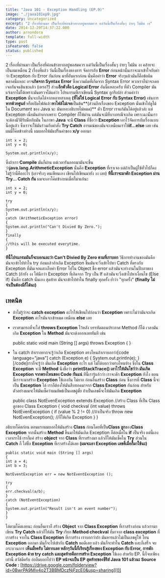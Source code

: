 ```yaml
---
title: "Java 101 - Exception Handling (EP.9)"
image: "./java101ep9.jpg"
category: Uncategorized
excerpt: "2 เรื่องที่ผ่านมา เป็นเรื่องที่ค่อนข้างยากอยู่พอสมควร แต่วันนี้เป็นเรื่องสั้นๆ ง่ายๆ ไม่มึน งง"
date: 2014-12-29T14:37:22.000
author: arnondora
template: full-width
type: post
isFeatured: false
status: published
---
```


2 เรื่องที่ผ่านมา เป็นเรื่องที่ค่อนข้างยากอยู่พอสมควร แต่วันนี้เป็นเรื่องสั้นๆ ง่ายๆ ไม่มึน งง คล้ายจะเป็นลมเหมือน 2 เรื่องที่แล้ว
วันนี้เป็นเรื่องของการ จัดการกับ **Error** ก่อนหน้านั้นเราจะมาเข้าใจกับคำว่า Exception กับ Error กันก่อน
มาที่อันแรกก่อน นั่นคือคำว่า **Error** จริงๆแล้วมันก็คือข้อผิดพลาดนี่แหละ อาจ**เกิดจาก Syntax Error** ซึ่งความผิดที่เกิดจาก Syntax Error พวกเราก็น่าจะเคยเจอกันจนชินซะแล้ว (เหรอ?) ส่วน**อีกตัวคือ Logical Error** อันนี้แหละครับ ที่ตัว Compiler มันแจ้งเราไม่ได้เพราะมันตรวจได้แค่ว่า โปรแกรมที่เราเขียนนี้ Syntax ถูกรึเปล่า
ส่วนคำว่า **Exception** นั้นจะเกิดได้จากหลายสาเหตุ **(ที่ไม่ใช่ Logical Error กับ Syntax Error)** เช่นการ**หารด้วยศูนย์** หรือเปิดไฟล์แล้ว**หาไฟล์ไม่เจอ**เป็นต้น**(ส่วนอีกเรื่องของ Exception นั่นเข้าไปดูได้ใน Document ของ Java นะ มันเยอะอธิบายไม่หมด)**
ตัว Error เราแก้มันได้อยู่แล้วล่ะ แต่ Exception เนี่ยมันลำบากเพราะ Compiler ก็ให้ผ่าน แต่มันจะมีที่บางกรณีจะเกิด เพราะฉะนั้นเราจะต้องมีวิธีรับมือกับมัน
ในภาษา **Java** จะมี **Class** ที่ชื่อว่า **Exception** เอาไว้จัดการกับเรื่องแบบนี้อยู่แล้ว ซึ่งเราจะใช้มันร่วมกับคำสั่ง **Try Catch** อารมณ์ของมันจะเหมือนเราใช้**if...else** เลย เช่น ผมมีโค๊ตข้างล่างนี้ ผมบอกให้มันปริ้นค่าของ **x/y** ออกมา


    int x = 2;
    int y = 0;

    System.out.println(x/y);


ซึ่งถ้าเรา **Compile** มันก็ผ่าน แต่เวลารันออกมามันจะขึ้นว่า**java.lang.ArithmeticException** นั่นคือ **Exception** ที่เราเจอ แต่ถ้าเป็นผู้ใช้ทั่วไปก็คงไม่รู้ว่านี่คืออะไร (เอาจริงๆ คนเขียนเอง เขียนไปเขียนมายัง งง เลย) **ทีนี้เราจะมาดัก Exception ผ่าน Try... Catch กัน** ผมจะเอาโค๊ตข้างบนเมื่อกี้มาแก้นะ


    int x = 2;
    int y = 0;

    try
    {
    System.out.println(x/y);
    }
    catch (ArithmeticException error)
    {
    System.out.println("Can't Divied By Zero.");
    }
    finally
    {
    //this will be executed everytime.
    }


**ทีนี้โปรแกรมมันก็จะบอกและว่า Can't Divied By Zero ตามที่เราบอก** วิธีการทำงานของมันคือ มันจะเข้าไปทำใน try ก่อนแล้วถ้าเกิด Exception ขึ้นมันจะวิ่งเข้าไปหา Catch ที่ตรงกับ Exception ที่มันเจอและเก็บค่า Error ไปใน Object ชื่อ error แล้วมันจะทำงานในปีกกาของ Catch (ถ้ายัง งง ให้นึกว่า Exception ที่เกิดจาก Try เป็น If แล้วมันจะวิ่งเข้าไปหาเงื่อนไข (Else if) นั่นคือ catch นั่นเอง สุดท้าย มันจะเข้าไปทำใน finally ทุกครั้ง ย่ำว่า "ทุกครั้ง" **(finally ไม่จำเป็นต้องมีก็ได้นะ)**

## **เทคนิค**

* ถ้าไม่รู้ว่าจะ **catch exception** อะไรให้เขียนไปก่อนว่า **Exception** เพราะไม่ว่ามันจะเกิด **Exception** อะไรมันจะเข้าหมด เหมือน **else** เลย
* เราสามารถที่จะใส่ **throws Exception** ไว้หลัง บรรทัดตอนประกาศ Method ก็ได้ เวลามันเกิด **Exception** ใน **Method** มันจะเด้งออกเลยทันที เช่น


    public static void main (String [] args) throws Exception
    {
    }


* ใน catch ถ้าเราอยากจะรู้ว่าเกิด Exception ตรงไหนถ้าเราบอกว่า\[code language="java"\]
catch (Exception e)
{
System.out.println(e);
}
\[/code\]เราก็จะรู้ว่า มันเกิด **Exception** อะไร แต่ ไม่ได้บอกว่าตรงไหนบ้าง ซึ่งใน **Class Exception** จะมี **Method** นึงชื่อว่า **printStackTrace() เอาไว้ให้มันโชว์ว่า มันเกิด Exception จากตรงไหนของ Code กันแน่**
ทีนี้เรารู้แล้วว่า เราจะดัก **Exception** ยังไง ตอนนี้เราจะมาสร้าง **Exception** ใช้เองกัน ไม่ยาก ก่อนอื่นสร้าง **Class** ก่อน ซึ่งการที่ **Class** นี้จะเป็น **Exception** ได้ เราก็ต้องให้มันสืบทอดมาจาก **Class Exception** กันก่อน สำหรับตัวอย่างผมจะให้มันเช็คว่าผมลัพธ์เป็นเลขคู่มั้ย ถ้าเป็นเลขคี่จะให้มันเกิด **Exception**


    public class NotEvenException extends Exception //สร้าง Class ที่เป็น Class ลูกของ Class Exception
    {
    void checkval (int value)
    throws NotEvenException
    {
    if (value % 2 != 0) //ถ้าเป็นจริง
    throw new NotEvenException(); //ก็ให้เกิด Exception
    }
    }


อธิบายโค๊ตก่อน ตอนแรกผมบอกให้มันสร้าง **Class** ก่อนโดยที่เป็น**Class ลูก**ของ**Class Exception** จากนั้นสร้าง **Method** ขึ้นมาให้มันเกิด Exception ก็ต่อเมื่อใน **if** เป็นจริง แต่นี้เอง เวลาเราใช้ เราก็แค่ สร้าง **object** จาก **Class** ที่เราสร้างมา แล้วก็ให้มันเช็คใน **Try** ส่วนใน **Catch** ก็ ใส่ชื่อ **Exception** ที่เราสร้างได้เลย **(ผมจะเอา Exception เลขคี่เมื่อกี้มาใช้นะ)**


    public static void main (String [] args)
    {
    int a = 4;
    int b = 3;

    NotEventException err = new NotEventException ();

    try
    {
    err.checkval(a/b);
    }
    catch (NotEventException)
    {
    System.out.println("Result isn't an event number");
    }
    }


ไล่ตามโค๊ตเลยนะ ก่อนอื่นเราก็ สร้าง **Object** จาก **Class Exception** ที่เราสร้างก่อน แล้วเรามาเขียน **Try Catch** แล้วก็ให้มัน **Try** เรียก **Method checkval** ที่มาจาก **class exception** ที่เราสร้าง จากใน **Class Exception** ที่เราสร้าง เราบอกว่าถ้า มันหารแล้วไม่เป็นเลขคู่ให้ โยน **Exception** ออกมา มันก็จะไปเข้ากับ **Catch** พอดีเลย แล้ว มันก็จะทำใน **Catch** และก็เสร็จ จบกระบวนการ
**เห็นมั้ยครับ ไม่ยากเลย หลักๆวันนี้ก็เรียนรู้เรื่องของ Exception กับ Error, การดัก Exception ด้วย try catch และสุดท้ายคือการสร้าง Exception** ใช้เอง สำหรับ EP. นี้ก็จบเพียงเท่านี้ สวัสดีครับ อ่อลืมบอกไปว่า **EP หน้าจะเป็น EP สุดท้ายของซีรีส์ Java 101 แล้วนะ**
**Source Code :** [https://drive.google.com/folderview?id=0BwrPA9Miv4o2T3BBMDczNjFzcE0&usp=sharing][0]

[0]: https://drive.google.com/folderview?id=0BwrPA9Miv4o2T3BBMDczNjFzcE0&usp=sharing
